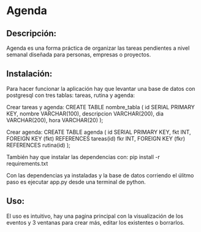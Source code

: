 # Agenda

## Descripción:

Agenda es una forma práctica de organizar las tareas pendientes a nivel semanal diseñada para personas, empresas o proyectos.

## Instalación:

Para hacer funcionar la aplicación hay que levantar una base de datos con postgresql con tres tablas: tareas, rutina y agenda:

Crear tareas y agenda:
CREATE TABLE nombre_tabla (
    id SERIAL PRIMARY KEY,
    nombre VARCHAR(100),
    descripcion VARCHAR(200),
    dia VARCHAR(200),
    hora VARCHAR(20)
);

Crear agenda:
CREATE TABLE agenda (
    id SERIAL PRIMARY KEY,
    fkt INT,
    FOREIGN KEY (fkt) REFERENCES tareas(id)
    fkr INT,
    FOREIGN KEY (fkr) REFERENCES rutina(id)
);

También hay que instalar las dependencias con:
pip install -r requirements.txt

Con las dependencias ya instaladas y la base de datos corriendo el úlitmo paso es ejecutar app.py desde una terminal de python.

## Uso:

El uso es intuitivo, hay una pagina principal con la visualización de los eventos y 3 ventanas para crear más, editar los existentes o borrarlos.
